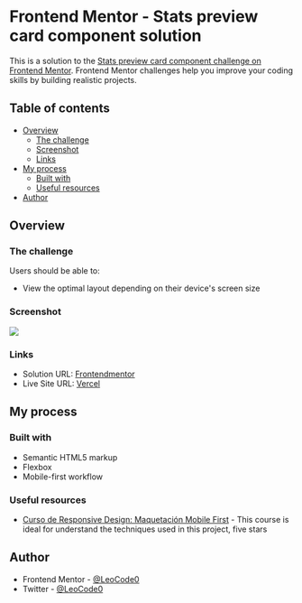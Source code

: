 # Frontend Mentor - Stats preview card component solution

This is a solution to the [Stats preview card component challenge on Frontend Mentor](https://www.frontendmentor.io/challenges/stats-preview-card-component-8JqbgoU62). Frontend Mentor challenges help you improve your coding skills by building realistic projects.

## Table of contents

- [Overview](#overview)
  - [The challenge](#the-challenge)
  - [Screenshot](#screenshot)
  - [Links](#links)
- [My process](#my-process)
  - [Built with](#built-with)
  - [Useful resources](#useful-resources)
- [Author](#author)

## Overview

### The challenge

Users should be able to:

- View the optimal layout depending on their device's screen size

### Screenshot

![](./images/screenshot.png)

### Links

- Solution URL: [Frontendmentor](https://www.frontendmentor.io/solutions/mobilefirst-stat-card-AnTgUqm_D)
- Live Site URL: [Vercel](https://stat-card-frontendmentor.vercel.app/)

## My process

### Built with

- Semantic HTML5 markup
- Flexbox
- Mobile-first workflow

### Useful resources

- [Curso de Responsive Design: Maquetación Mobile First](https://platzi.com/clases/mobile-first/) - This course is ideal for understand the techniques used in this project, five stars

## Author

- Frontend Mentor - [@LeoCode0](https://www.frontendmentor.io/profile/LeoCode0)
- Twitter - [@LeoCode0](https://www.twitter.com/LeoCode0)
